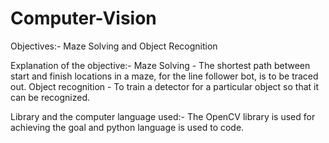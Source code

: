 # Computer-Vision

 Objectives:- Maze Solving and Object Recognition
 
 Explanation of the objective:-
 Maze Solving - The shortest path between start and finish locations in a maze, for the line follower bot, is to be traced out.
 Object recognition - To train a detector for a particular object so that it can be recognized.
 
 Library and the computer language used:-
 The OpenCV library is used for achieving the goal and python language is used to code.
